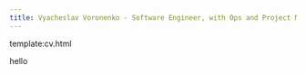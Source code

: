 ```yaml
---
title: Vyacheslav Voronenko - Software Engineer, with Ops and Project Management Experience
---
```


template:cv.html

hello
